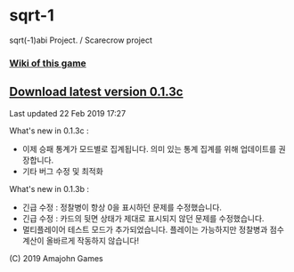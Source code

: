 # sqrt-1

sqrt(-1)abi Project. / Scarecrow project

### [Wiki of this game](https://github.com/amajohn/sqrt-1/wiki) 

## [Download latest version 0.1.3c](https://github.com/amajohn/sqrt-1/raw/master/Builds/Sqrt-1_0.1.3_c.apk)
Last updated 22 Feb 2019 17:27

What's new in 0.1.3c :
 - 이제 승패 통계가 모드별로 집계됩니다. 의미 있는 통계 집계를 위해 업데이트를 권장합니다.
 - 기타 버그 수정 및 최적화

What's new in 0.1.3b :
 - 긴급 수정 : 정찰병이 항상 0을 표시하던 문제를 수정했습니다.
 - 긴급 수정 : 카드의 뒷면 상태가 제대로 표시되지 않던 문제를 수정했습니다.
 - 멀티플레이어 테스트 모드가 추가되었습니다. 플레이는 가능하지만 정찰병과 점수 계산이 올바르게 작동하지 않습니다!

(C) 2019 Amajohn Games
